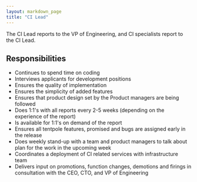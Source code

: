 ```yaml
---
layout: markdown_page
title: "CI Lead"
---
```


The CI Lead reports to the VP of Engineering, and CI specialists report to the
CI Lead.

## Responsibilities

* Continues to spend time on coding
* Interviews applicants for development positions
* Ensures the quality of implementation
* Ensures the simplicity of added features
* Ensures that product design set by the Product managers are being followed
* Does 1:1's with all reports every 2-5 weeks (depending on the experience of the report)
* Is available for 1:1's on demand of the report
* Ensures all tentpole features, promised and bugs are assigned early in the release
* Does weekly stand-up with a team and product managers to talk about plan for the work in the upcoming week
* Coordinates a deployment of CI related services with infrastructure team
* Delivers input on promotions, function changes, demotions and firings in consultation with the CEO, CTO, and VP of Engineering
